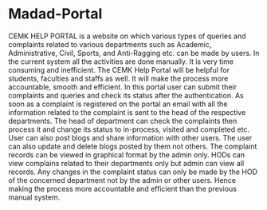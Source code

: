 # Madad-Portal
CEMK HELP PORTAL is a website on which various types of queries and complaints related to various departments such as Academic,
Administrative, Civil, Sports, and Anti-Ragging etc. can be made by users. In the current system all the activities are done
manually. It is very time consuming and inefficient. The CEMK Help Portal will be helpful for students, faculties and staffs
as well. It will make the process more accountable, smooth and efficient. In this portal user can submit their complaints and
queries and check its status after the authentication. As soon as a complaint is registered on the portal an email with all the
information related to the complaint is sent to the head of the respective departments. The head of department can check the
complaints then process it and change its status to in-process, visited and completed etc. 
User can also post blogs and share information with other users. The user can also update and delete blogs posted by them not
others. The complaint records can be viewed in graphical format by the admin only. HODs can view complains related to their
departments only but admin can view all records. Any changes in the complaint status can only be made by the HOD of the concerned
department not by the admin or other users. Hence making the process more accountable and efficient than the previous manual
system.
